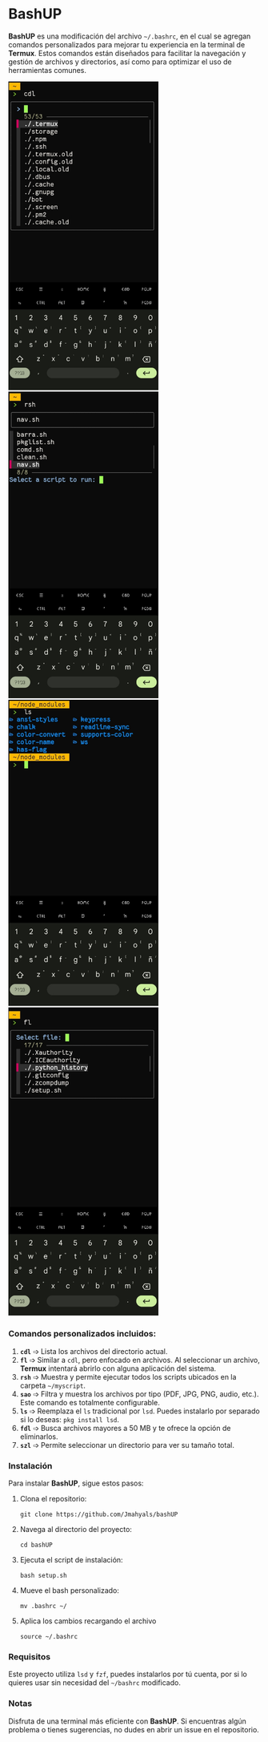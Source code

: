# BashUP

**BashUP** es una modificación del archivo `~/.bashrc`, en el cual se agregan comandos personalizados para mejorar tu experiencia en la terminal de **Termux**. Estos comandos están diseñados para facilitar la navegación y gestión de archivos y directorios, así como para optimizar el uso de herramientas comunes.

<img src="Image/uno.jpg" width="300">
<img src="Image/dos.jpg" width="300">
<img src="Image/tres.jpg" width="300">
<img src="Image/cuatro.jpg" width="300">


### Comandos personalizados incluidos:

1. **`cdl`** ➩ Lista los archivos del directorio actual.
2. **`fl`** ➩ Similar a `cdl`, pero enfocado en archivos. Al seleccionar un archivo, **Termux** intentará abrirlo con alguna aplicación del sistema.
3. **`rsh`** ➩ Muestra y permite ejecutar todos los scripts ubicados en la carpeta `~/myscript`.
4. **`sao`** ➩ Filtra y muestra los archivos por tipo (PDF, JPG, PNG, audio, etc.). Este comando es totalmente configurable.
5. **`ls`** ➩ Reemplaza el `ls` tradicional por `lsd`. Puedes instalarlo por separado si lo deseas: `pkg install lsd`.
6. **`fdl`** ➩ Busca archivos mayores a 50 MB y te ofrece la opción de eliminarlos.
7. **`szl`** ➩ Permite seleccionar un directorio para ver su tamaño total.

### Instalación

Para instalar **BashUP**, sigue estos pasos:

1. Clona el repositorio:

    ```
    git clone https://github.com/Jmahyals/bashUP
    ```
3. Navega al directorio del proyecto:

    ```
    cd bashUP
    ```
4. Ejecuta el script de instalación:

    ```
    bash setup.sh
    ```
5. Mueve el bash personalizado:
 
   ```
   mv .bashrc ~/
   ```
   
7. Aplica los cambios recargando el archivo 

    ```
    source ~/.bashrc
    ```

### Requisitos

Este proyecto utiliza `lsd` y `fzf`, puedes instalarlos por tú cuenta, por si lo quieres usar sin necesidad del `~/bashrc` modificado.

### Notas

Disfruta de una terminal más eficiente con **BashUP**. Si encuentras algún problema o tienes sugerencias, no dudes en abrir un issue en el repositorio.

